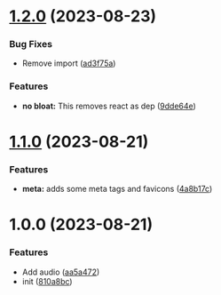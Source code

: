 # [1.2.0](https://github.com/hbk-bs/timers/compare/v1.1.0...v1.2.0) (2023-08-23)


### Bug Fixes

* Remove import ([ad3f75a](https://github.com/hbk-bs/timers/commit/ad3f75a5319d2ee4ce5a5a8cd94e3fcdb8d423e0))


### Features

* **no bloat:** This removes react as dep ([9dde64e](https://github.com/hbk-bs/timers/commit/9dde64e034e2c2b77577b3c9b35bd7bcde8bb86d))

# [1.1.0](https://github.com/hbk-bs/timers/compare/v1.0.0...v1.1.0) (2023-08-21)


### Features

* **meta:** adds some meta tags and favicons ([4a8b17c](https://github.com/hbk-bs/timers/commit/4a8b17cfb8a7844bd5e06bf5ade82f6276fc8b90))

# 1.0.0 (2023-08-21)


### Features

* Add audio ([aa5a472](https://github.com/hbk-bs/timers/commit/aa5a472e040efdf18f8c3fd0c7ae1237bc39824a))
* init ([810a8bc](https://github.com/hbk-bs/timers/commit/810a8bcefd5329f2b7e84a99388b7b13c6e9d334))
